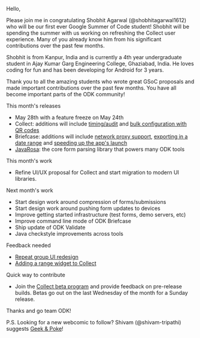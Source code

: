 Hello,

Please join me in congratulating Shobhit Agarwal (@shobhitagarwal1612) who will be our first ever Google Summer of Code student! Shobhit will be spending the summer with us working on refreshing the Collect user experience. Many of you already know him from his significant contributions over the past few months.

Shobhit is from Kanpur, India and is currently a 4th year undergraduate student in Ajay Kumar Garg Engineering College, Ghaziabad, India. He loves coding for fun and has been developing for Android for 3 years.

Thank you to all the amazing students who wrote great GSoC proposals and made important contributions over the past few months. You have all become important parts of the ODK community!

This month's releases
* May 28th with a feature freeze on May 24th
* Collect: additions will include [timing/audit](https://github.com/opendatakit/collect/issues/257) and [bulk configuration with QR codes](https://github.com/opendatakit/collect/issues/781)
* Briefcase: additions will include [network proxy support](https://github.com/opendatakit/briefcase/issues/86), [exporting in a date range](https://github.com/opendatakit/briefcase/issues/117) and [speeding up the app's launch](https://github.com/opendatakit/briefcase/issues/82)
* [JavaRosa](https://github.com/opendatakit/javarosa): the core form parsing library that powers many ODK tools

This month's work
* Refine UI/UX proposal for Collect and start migration to modern UI libraries.

Next month's work
* Start design work around compression of forms/submissions
* Start design work around pushing form updates to devices
* Improve getting started infrastructure (test forms, demo servers, etc)
* Improve command line mode of ODK Briefcase
* Ship update of ODK Validate
* Java checkstyle improvements across tools

Feedback needed
* [Repeat group UI redesign](https://github.com/opendatakit/collect/issues/809)
* [Adding a range widget to Collect](https://github.com/opendatakit/collect/issues/105)

Quick way to contribute
* Join the [Collect beta program](https://play.google.com/apps/testing/org.odk.collect.android) and provide feedback on pre-release builds. Betas go out on the last Wednesday of the month for a Sunday release.

Thanks and go team ODK!

P.S. Looking for a new webcomic to follow? Shivam (@shivam-tripathi) suggests [Geek & Poke](http://geek-and-poke.com/)!

